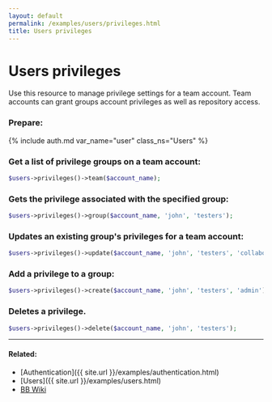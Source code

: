 ```yaml
---
layout: default
permalink: /examples/users/privileges.html
title: Users privileges
---
```


# Users privileges

Use this resource to manage privilege settings for a team account. Team accounts can grant groups account privileges
as well as repository access.

### Prepare:
{% include auth.md var_name="user" class_ns="Users" %}

### Get a list of privilege groups on a team account:

```php
$users->privileges()->team($account_name);
```

### Gets the privilege associated with the specified group:

```php
$users->privileges()->group($account_name, 'john', 'testers');
```

### Updates an existing group's privileges for a team account:

```php
$users->privileges()->update($account_name, 'john', 'testers', 'collaborator');
```

### Add a privilege to a group:

```php
$users->privileges()->create($account_name, 'john', 'testers', 'admin');
```

### Deletes a privilege.

```php
$users->privileges()->delete($account_name, 'john', 'testers');
```

----

#### Related:
  * [Authentication]({{ site.url }}/examples/authentication.html)
  * [Users]({{ site.url }}/examples/users.html)
  * [BB Wiki](https://confluence.atlassian.com/display/BITBUCKET/privileges+Resource)
